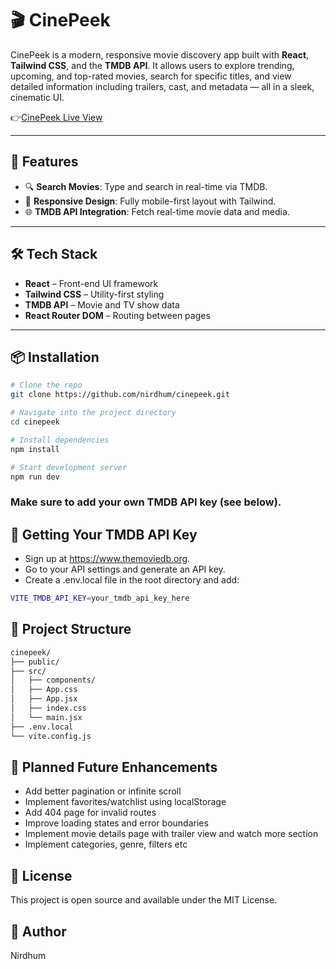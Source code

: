 # 🎬 CinePeek

CinePeek is a modern, responsive movie discovery app built with **React**, **Tailwind CSS**, and the **TMDB API**. It allows users to explore trending, upcoming, and top-rated movies, search for specific titles, and view detailed information including trailers, cast, and metadata — all in a sleek, cinematic UI.

👉[CinePeek Live View](https://cinepeek.vercel.app/)

<!-- ![CinePeek Live View](./public/preview.png)  -->

---

## 🚀 Features

- 🔍 **Search Movies**: Type and search in real-time via TMDB.
- 📱 **Responsive Design**: Fully mobile-first layout with Tailwind.
- 🌐 **TMDB API Integration**: Fetch real-time movie data and media.

---

## 🛠️ Tech Stack

- **React** – Front-end UI framework
- **Tailwind CSS** – Utility-first styling
- **TMDB API** – Movie and TV show data
- **React Router DOM** – Routing between pages

---

## 📦 Installation

```bash
# Clone the repo
git clone https://github.com/nirdhum/cinepeek.git

# Navigate into the project directory
cd cinepeek

# Install dependencies
npm install

# Start development server
npm run dev
```

### Make sure to add your own TMDB API key (see below).

## 🔑 Getting Your TMDB API Key

- Sign up at https://www.themoviedb.org.
- Go to your API settings and generate an API key.
- Create a .env.local file in the root directory and add:

```bash
VITE_TMDB_API_KEY=your_tmdb_api_key_here
```

## 📁 Project Structure

```bash
cinepeek/
├── public/
├── src/
│   ├── components/
│   ├── App.css
│   ├── App.jsx
│   ├── index.css
│   └── main.jsx
├── .env.local
└── vite.config.js

```

## 🧠 Planned Future Enhancements

- Add better pagination or infinite scroll
- Implement favorites/watchlist using localStorage
- Add 404 page for invalid routes
- Improve loading states and error boundaries
- Implement movie details page with trailer view and watch more section
- Implement categories, genre, filters etc

## 📄 License

This project is open source and available under the MIT License.

## 👤 Author

Nirdhum
